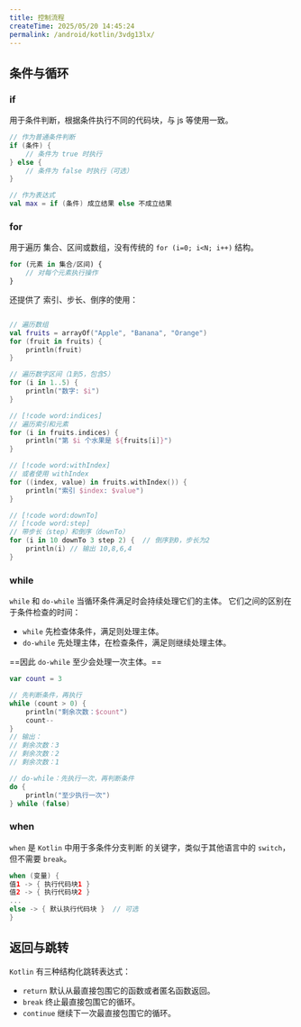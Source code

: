 ```yaml
---
title: 控制流程
createTime: 2025/05/20 14:45:24
permalink: /android/kotlin/3vdg13lx/
---
```


## 条件与循环

### if

用于条件判断，根据条件执行不同的代码块，与 js 等使用一致。

```kt
// 作为普通条件判断
if (条件) {
    // 条件为 true 时执行
} else {
    // 条件为 false 时执行（可选）
}

// 作为表达式
val max = if (条件) 成立结果 else 不成立结果
```

### for

用于遍历 集合、区间或数组，没有传统的 `for (i=0; i<N; i++)` 结构。

```javascript
for (元素 in 集合/区间) {
    // 对每个元素执行操作
}
```

还提供了 索引、步长、倒序的使用：

```kt

// 遍历数组
val fruits = arrayOf("Apple", "Banana", "Orange")
for (fruit in fruits) {
    println(fruit)
}

// 遍历数字区间（1到5，包含5）
for (i in 1..5) {
    println("数字: $i")
}

// [!code word:indices]
// 遍历索引和元素
for (i in fruits.indices) {
    println("第 $i 个水果是 ${fruits[i]}")
}

// [!code word:withIndex]
// 或者使用 withIndex
for ((index, value) in fruits.withIndex()) {
    println("索引 $index: $value")
}

// [!code word:downTo]
// [!code word:step]
// 带步长（step）和倒序（downTo）
for (i in 10 downTo 3 step 2) {  // 倒序到0，步长为2
    println(i) // 输出 10,8,6,4
}
```

### while

`while` 和 `do-while` 当循环条件满足时会持续处理它们的主体。 它们之间的区别在于条件检查的时间：

- `while` 先检查体条件，满足则处理主体。
- `do-while` 先处理主体，在检查条件，满足则继续处理主体。

==因此 `do-while` 至少会处理一次主体。==

```kt
var count = 3

// 先判断条件，再执行
while (count > 0) {
    println("剩余次数：$count")
    count--
}
// 输出：
// 剩余次数：3
// 剩余次数：2
// 剩余次数：1

// do-while：先执行一次，再判断条件
do {
    println("至少执行一次")
} while (false)
```

### when

`when` 是 `Kotlin` 中用于多条件分支判断 的关键字，类似于其他语言中的 `switch`，但不需要 `break`。

```kt
when (变量) {
值1 -> { 执行代码块1 }
值2 -> { 执行代码块2 }
...
else -> { 默认执行代码块 }  // 可选
}
```

## 返回与跳转

`Kotlin` 有三种结构化跳转表达式：

- `return` 默认从最直接包围它的函数或者匿名函数返回。
- `break` 终止最直接包围它的循环。
- `continue` 继续下一次最直接包围它的循环。
